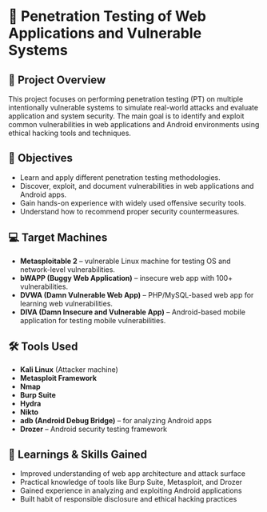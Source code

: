 # 🔐 Penetration Testing of Web Applications and Vulnerable Systems

## 📝 Project Overview
This project focuses on performing penetration testing (PT) on multiple intentionally vulnerable systems to simulate real-world attacks and evaluate application and system security. The main goal is to identify and exploit common vulnerabilities in web applications and Android environments using ethical hacking tools and techniques.

## 🎯 Objectives
- Learn and apply different penetration testing methodologies.
- Discover, exploit, and document vulnerabilities in web applications and Android apps.
- Gain hands-on experience with widely used offensive security tools.
- Understand how to recommend proper security countermeasures.


## 💻 Target Machines
- **Metasploitable 2** – vulnerable Linux machine for testing OS and network-level vulnerabilities.
- **bWAPP (Buggy Web Application)** – insecure web app with 100+ vulnerabilities.
- **DVWA (Damn Vulnerable Web App)** – PHP/MySQL-based web app for learning web vulnerabilities.
- **DIVA (Damn Insecure and Vulnerable App)** – Android-based mobile application for testing mobile vulnerabilities.


## 🛠️ Tools Used
- **Kali Linux** (Attacker machine)
- **Metasploit Framework**
- **Nmap**
- **Burp Suite**
- **Hydra**
- **Nikto**
- **adb (Android Debug Bridge)** – for analyzing Android apps
- **Drozer** – Android security testing framework


## 🧠 Learnings & Skills Gained
- Improved understanding of web app architecture and attack surface
- Practical knowledge of tools like Burp Suite, Metasploit, and Drozer
- Gained experience in analyzing and exploiting Android applications
- Built habit of responsible disclosure and ethical hacking practices



